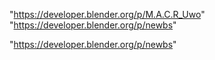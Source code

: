 "https://developer.blender.org/p/M.A.C.R_Uwo"
"https://developer.blender.org/p/newbs"
 
"https://developer.blender.org/p/newbs"
 
